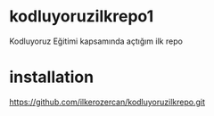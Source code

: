 # kodluyoruzilkrepo1
Kodluyoruz Eğitimi kapsamında açtığım ilk repo
# installation
https://github.com/ilkerozercan/kodluyoruzilkrepo.git
